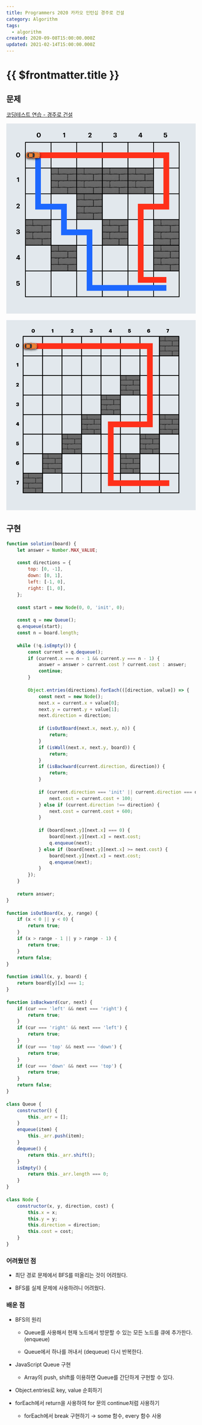 ```yaml
---
title: Programmers 2020 카카오 인턴십 경주로 건설
category: Algorithm
tags:
  - algorithm
created: 2020-09-08T15:00:00.000Z
updated: 2021-02-14T15:00:00.000Z
---
```


# {{ $frontmatter.title }}

## 문제

[코딩테스트 연습 - 경주로 건설](https://programmers.co.kr/learn/courses/30/lessons/67259?language=javascript)

![2020-kakao-internship-image-0](./images/2020-kakao-internship-image-0.png)

![2020-kakao-internship-image-1](./images/2020-kakao-internship-image-1.png)

## 구현

```javascript
function solution(board) {
	let answer = Number.MAX_VALUE;

	const directions = {
		top: [0, -1],
		down: [0, 1],
		left: [-1, 0],
		right: [1, 0],
	};

	const start = new Node(0, 0, 'init', 0);

	const q = new Queue();
	q.enqueue(start);
	const n = board.length;

	while (!q.isEmpty()) {
		const current = q.dequeue();
		if (current.x === n - 1 && current.y === n - 1) {
			answer = answer > current.cost ? current.cost : answer;
			continue;
		}

		Object.entries(directions).forEach(([direction, value]) => {
			const next = new Node();
			next.x = current.x + value[0];
			next.y = current.y + value[1];
			next.direction = direction;

			if (isOutBoard(next.x, next.y, n)) {
				return;
			}
			if (isWall(next.x, next.y, board)) {
				return;
			}
			if (isBackward(current.direction, direction)) {
				return;
			}

			if (current.direction === 'init' || current.direction === direction) {
				next.cost = current.cost + 100;
			} else if (current.direction !== direction) {
				next.cost = current.cost + 600;
			}

			if (board[next.y][next.x] === 0) {
				board[next.y][next.x] = next.cost;
				q.enqueue(next);
			} else if (board[next.y][next.x] >= next.cost) {
				board[next.y][next.x] = next.cost;
				q.enqueue(next);
			}
		});
	}

	return answer;
}

function isOutBoard(x, y, range) {
	if (x < 0 || y < 0) {
		return true;
	}
	if (x > range - 1 || y > range - 1) {
		return true;
	}
	return false;
}

function isWall(x, y, board) {
	return board[y][x] === 1;
}

function isBackward(cur, next) {
	if (cur === 'left' && next === 'right') {
		return true;
	}
	if (cur === 'right' && next === 'left') {
		return true;
	}
	if (cur === 'top' && next === 'down') {
		return true;
	}
	if (cur === 'down' && next === 'top') {
		return true;
	}
	return false;
}

class Queue {
	constructor() {
		this._arr = [];
	}
	enqueue(item) {
		this._arr.push(item);
	}
	dequeue() {
		return this._arr.shift();
	}
	isEmpty() {
		return this._arr.length === 0;
	}
}

class Node {
	constructor(x, y, direction, cost) {
		this.x = x;
		this.y = y;
		this.direction = direction;
		this.cost = cost;
	}
}
```

### 어려웠던 점

- 최단 경로 문제에서 BFS를 떠올리는 것이 어려웠다.

- BFS를 실제 문제에 사용하려니 어려웠다.

### 배운 점

- BFS의 원리

  - Queue를 사용해서 현재 노드에서 방문할 수 있는 모든 노드를 큐에 추가한다. (enqueue)

  - Queue에서 하나를 꺼내서 (dequeue) 다시 반복한다.

- JavaScript Queue 구현

  - Array의 push, shift를 이용하면 Queue를 간단하게 구현할 수 있다.

- Object.entries로 key, value 순회하기

- forEach에서 return을 사용하여 for 문의 continue처럼 사용하기

  - forEach에서 break 구현하기 → some 함수, every 함수 사용
